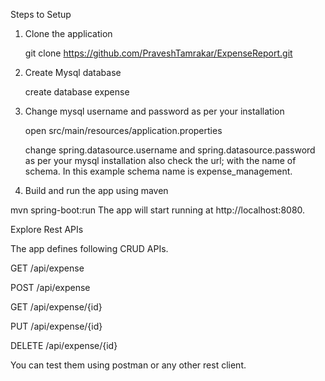 Steps to Setup

1. Clone the application

   git clone https://github.com/PraveshTamrakar/ExpenseReport.git


2. Create Mysql database

   create database expense

3. Change mysql username and password as per your installation

   open src/main/resources/application.properties

   change spring.datasource.username and spring.datasource.password as per your mysql installation
   also check the url; with the name of schema. In this example schema name is expense_management.

4. Build and run the app using maven


mvn spring-boot:run
The app will start running at http://localhost:8080.


Explore Rest APIs

The app defines following CRUD APIs.

GET /api/expense

POST /api/expense

GET /api/expense/{id}

PUT /api/expense/{id}

DELETE /api/expense/{id}


You can test them using postman or any other rest client.
